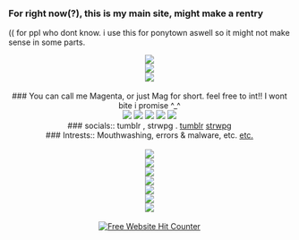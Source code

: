 ### For right now(?), this is my main site, might make a rentry
(( for ppl who dont know. i use this for ponytown aswell so it might not make sense in some parts.

<div align=center><img src="https://file.garden/Z27h4AbA8Ge0bepr/eVthgIHzYzyQhtVIEpSh.gif"/>
<div align=center><img src="https://file.garden/Z27h4AbA8Ge0bepr/cooltext472697457427533.png"/>
<div align=center><img src="https://file.garden/Z27h4AbA8Ge0bepr/b42e60b6.gif"/>
<br></br>
### You can call me Magenta, or just Mag for short. feel free to int!! I wont bite i promise ^_^
<div align=center><img src="https://cdn.discordapp.com/emojis/1113867881311109210.webp?size=22&quality=lossless"/>
<img src="https://cdn.discordapp.com/emojis/1113884930527727698.webp?size=22&quality=lossless"/>
<img src="https://cdn.discordapp.com/emojis/1115013252582211584.webp?size=22&quality=lossless"/>
<img src="https://file.garden/Z27h4AbA8Ge0bepr/errorlexic.png"/>
<img src="https://file.garden/Z27h4AbA8Ge0bepr/missingtexturegender.png"/>
<div align=center> ### socials:: tumblr , strwpg .
<a href="https://tumblr.com/missingt3xture/" rel="nofollow">tumblr</a>
<a href="https://missingt3xture.straw.page/" rel="nofollow">strwpg</a>
<div align=center> ### Intrests:: Mouthwashing, errors & malware, etc.
<a href="https://missingt3xture.straw.page/interests" rel="nofollow">etc.</a>
<br></br>
<div align=center><img src="https://file.garden/Z27h4AbA8Ge0bepr/13b67c48.gif"/>
<div align=center><img src="https://file.garden/Z27h4AbA8Ge0bepr/cooltext472697401163834.png"/>
<div align=center><img src="https://file.garden/Z27h4AbA8Ge0bepr/b3795190.gif"/>
<div align=center><img src="https://file.garden/Z27h4AbA8Ge0bepr/cooltext472697499423442.png"/>
<div align=center><img src="https://file.garden/Z27h4AbA8Ge0bepr/windows.gif"/>
<div align=center><img src="https://file.garden/Z27h4AbA8Ge0bepr/cooltext472697589854445.png"/>
<div align=center><img src="https://file.garden/Z27h4AbA8Ge0bepr/2c555316.gif"/>
<br></br>

<div align=center><a href='https://www.free-website-hit-counter.com'><img src='https://www.free-website-hit-counter.com/zc.php?d=4&id=3030&s=5' border='0' alt='Free Website Hit Counter'>
